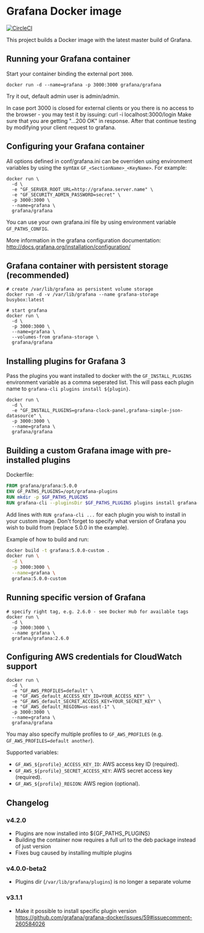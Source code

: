 # Grafana Docker image

[![CircleCI](https://circleci.com/gh/grafana/grafana-docker.svg?style=svg)](https://circleci.com/gh/grafana/grafana-docker)

This project builds a Docker image with the latest master build of Grafana.

## Running your Grafana container

Start your container binding the external port `3000`.

```
docker run -d --name=grafana -p 3000:3000 grafana/grafana
```

Try it out, default admin user is admin/admin.

In case port 3000 is closed for external clients or you there is no access 
to the browser - you may test it by issuing:
  curl -i localhost:3000/login
Make sure that you are getting "...200 OK" in response.
After that continue testing by modifying your client request to grafana.

## Configuring your Grafana container

All options defined in conf/grafana.ini can be overriden using environment
variables by using the syntax `GF_<SectionName>_<KeyName>`.
For example:

```
docker run \
  -d \
  -e "GF_SERVER_ROOT_URL=http://grafana.server.name" \
  -e "GF_SECURITY_ADMIN_PASSWORD=secret" \
  -p 3000:3000 \
  --name=grafana \
  grafana/grafana
```

You can use your own grafana.ini file by using environment variable `GF_PATHS_CONFIG`.

More information in the grafana configuration documentation: http://docs.grafana.org/installation/configuration/

## Grafana container with persistent storage (recommended)

```
# create /var/lib/grafana as persistent volume storage
docker run -d -v /var/lib/grafana --name grafana-storage busybox:latest

# start grafana
docker run \
  -d \
  -p 3000:3000 \
  --name=grafana \
  --volumes-from grafana-storage \
  grafana/grafana
```

## Installing plugins for Grafana 3

Pass the plugins you want installed to docker with the `GF_INSTALL_PLUGINS` environment variable as a comma seperated list. This will pass each plugin name to `grafana-cli plugins install ${plugin}`.

```
docker run \
  -d \
  -e "GF_INSTALL_PLUGINS=grafana-clock-panel,grafana-simple-json-datasource" \
  -p 3000:3000 \
  --name=grafana \
  grafana/grafana
```

## Building a custom Grafana image with pre-installed plugins

Dockerfile:
```Dockerfile
FROM grafana/grafana:5.0.0
ENV GF_PATHS_PLUGINS=/opt/grafana-plugins
RUN mkdir -p $GF_PATHS_PLUGINS
RUN grafana-cli --pluginsDir $GF_PATHS_PLUGINS plugins install grafana-clock-panel
```

Add lines with `RUN grafana-cli ...` for each plugin you wish to install in your custom image. Don't forget to specify what version of Grafana you wish to build from (replace 5.0.0 in the example).

Example of how to build and run:
```bash
docker build -t grafana:5.0.0-custom . 
docker run \
  -d \
  -p 3000:3000 \
  --name=grafana \
  grafana:5.0.0-custom
```

## Running specific version of Grafana

```
# specify right tag, e.g. 2.6.0 - see Docker Hub for available tags
docker run \
  -d \
  -p 3000:3000 \
  --name grafana \
  grafana/grafana:2.6.0
```

## Configuring AWS credentials for CloudWatch support

```
docker run \
  -d \
  -e "GF_AWS_PROFILES=default" \
  -e "GF_AWS_default_ACCESS_KEY_ID=YOUR_ACCESS_KEY" \
  -e "GF_AWS_default_SECRET_ACCESS_KEY=YOUR_SECRET_KEY" \
  -e "GF_AWS_default_REGION=us-east-1" \
  -p 3000:3000 \
  --name=grafana \
  grafana/grafana
```

You may also specify multiple profiles to `GF_AWS_PROFILES` (e.g.
`GF_AWS_PROFILES=default another`).

Supported variables:

- `GF_AWS_${profile}_ACCESS_KEY_ID`: AWS access key ID (required).
- `GF_AWS_${profile}_SECRET_ACCESS_KEY`: AWS secret access  key (required).
- `GF_AWS_${profile}_REGION`: AWS region (optional).

## Changelog

### v4.2.0
* Plugins are now installed into ${GF_PATHS_PLUGINS}
* Building the container now requires a full url to the deb package instead of just version
* Fixes bug caused by installing multiple plugins

### v4.0.0-beta2
* Plugins dir (`/var/lib/grafana/plugins`) is no longer a separate volume

### v3.1.1
* Make it possible to install specific plugin version https://github.com/grafana/grafana-docker/issues/59#issuecomment-260584026

